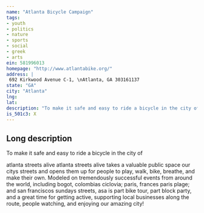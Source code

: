 ```yaml
---
name: "Atlanta Bicycle Campaign"
tags:
- youth
- politics
- nature
- sports
- social
- greek
- arts
ein: 581996013
homepage: "http://www.atlantabike.org/"
address: |
 692 Kirkwood Avenue C-1, \nAtlanta, GA 303161137
state: "GA"
city: "Atlanta"
lng: 
lat: 
description: "To make it safe and easy to ride a bicycle in the city of atlanta. "
is_501c3: X
---
```


## Long description

To make it safe and easy to ride a bicycle in the city of
  
  atlanta streets alive atlanta streets alive takes a valuable public space our citys streets and opens them up for people to play, walk, bike, breathe, and make their own. Modeled on tremendously successful events from around the world, including bogot, colombias ciclovia; paris, frances paris plage; and san franciscos sundays streets, asa is part bike tour, part block party, and a great time for getting active, supporting local businesses along the route, people watching, and enjoying our amazing city!
